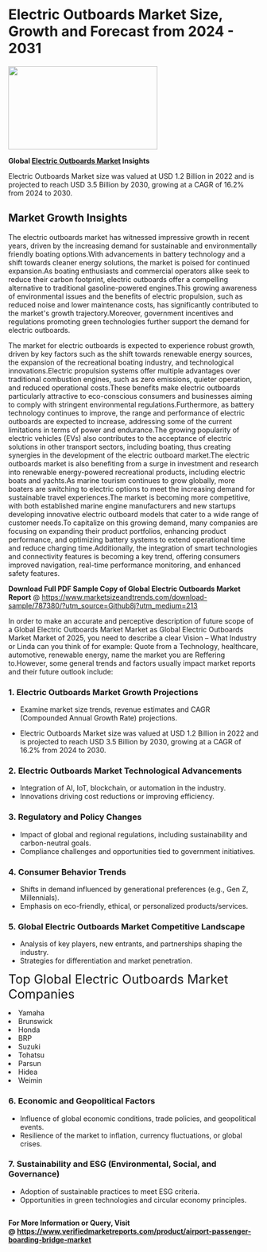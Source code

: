 <H1>Electric Outboards Market Size, Growth and Forecast from 2024 - 2031</H1><img class="aligncenter size-medium wp-image-584254" src="https://thirdeyenews.in/wp-content/uploads/2024/09/Global-Market-Research-300x168.jpeg" alt="" width="300" height="168" /><p><strong>Global&nbsp;<a href="https://www.marketsizeandtrends.com/download-sample/787380/?utm_source=Github8j?utm_medium=213">Electric Outboards Market</a> Insights</strong></p><p>Electric Outboards Market size was valued at USD 1.2 Billion in 2022 and is projected to reach USD 3.5 Billion by 2030, growing at a CAGR of 16.2% from 2024 to 2030.</p><p><h2>Market Growth Insights</h2> <p>The electric outboards market has witnessed impressive growth in recent years, driven by the increasing demand for sustainable and environmentally friendly boating options.With advancements in battery technology and a shift towards cleaner energy solutions, the market is poised for continued expansion.As boating enthusiasts and commercial operators alike seek to reduce their carbon footprint, electric outboards offer a compelling alternative to traditional gasoline-powered engines.This growing awareness of environmental issues and the benefits of electric propulsion, such as reduced noise and lower maintenance costs, has significantly contributed to the market's growth trajectory.Moreover, government incentives and regulations promoting green technologies further support the demand for electric outboards.</p> <p>The market for electric outboards is expected to experience robust growth, driven by key factors such as the shift towards renewable energy sources, the expansion of the recreational boating industry, and technological innovations.Electric propulsion systems offer multiple advantages over traditional combustion engines, such as zero emissions, quieter operation, and reduced operational costs.These benefits make electric outboards particularly attractive to eco-conscious consumers and businesses aiming to comply with stringent environmental regulations.Furthermore, as battery technology continues to improve, the range and performance of electric outboards are expected to increase, addressing some of the current limitations in terms of power and endurance.The growing popularity of electric vehicles (EVs) also contributes to the acceptance of electric solutions in other transport sectors, including boating, thus creating synergies in the development of the electric outboard market.The electric outboards market is also benefiting from a surge in investment and research into renewable energy-powered recreational products, including electric boats and yachts.As marine tourism continues to grow globally, more boaters are switching to electric options to meet the increasing demand for sustainable travel experiences.The market is becoming more competitive, with both established marine engine manufacturers and new startups developing innovative electric outboard models that cater to a wide range of customer needs.To capitalize on this growing demand, many companies are focusing on expanding their product portfolios, enhancing product performance, and optimizing battery systems to extend operational time and reduce charging time.Additionally, the integration of smart technologies and connectivity features is becoming a key trend, offering consumers improved navigation, real-time performance monitoring, and enhanced safety features.<p><span class=""><strong>Download Full PDF Sample Copy of Global Electric Outboards Market Report</strong> @ <a href="https://www.marketsizeandtrends.com/download-sample/787380/?utm_source=Github8j?utm_medium=213" target="_blank">https://www.marketsizeandtrends.com/download-sample/787380/?utm_source=Github8j?utm_medium=213</a></span></p><p>In order to make an accurate and perceptive description of future scope of a Global&nbsp;Electric Outboards Market Market as Global&nbsp;Electric Outboards Market Market of 2025, you need to describe a clear Vision &ndash; What Industry or Linda can you think of for example: Quote from a Technology, healthcare, automotive, renewable energy, name the market you are Reffering to.However, some general trends and factors usually impact market reports and their future outlook include:</p><h3>1.&nbsp;<strong>Electric Outboards Market Growth Projections</strong></h3><ul><li>Examine market size trends, revenue estimates and CAGR (Compounded Annual Growth Rate) projections.</li><li><p>Electric Outboards Market size was valued at USD 1.2 Billion in 2022 and is projected to reach USD 3.5 Billion by 2030, growing at a CAGR of 16.2% from 2024 to 2030.</p></li></ul><h3>2.&nbsp;<strong>Electric Outboards Market Technological Advancements</strong></h3><ul><li>Integration of AI, IoT, blockchain, or automation in the industry.</li><li>Innovations driving cost reductions or improving efficiency.</li></ul><h3>3.&nbsp;<strong>Regulatory and Policy Changes</strong></h3><ul><li>Impact of global and regional regulations, including sustainability and carbon-neutral goals.</li><li>Compliance challenges and opportunities tied to government initiatives.</li></ul><h3>4.&nbsp;<strong>Consumer Behavior Trends</strong></h3><ul><li>Shifts in demand influenced by generational preferences (e.g., Gen Z, Millennials).</li><li>Emphasis on eco-friendly, ethical, or personalized products/services.</li></ul><h3>5.&nbsp;<strong>Global Electric Outboards Market Competitive Landscape</strong></h3><ul><li>Analysis of key players, new entrants, and partnerships shaping the industry.</li><li>Strategies for differentiation and market penetration.</li></ul><p data-pm-slice="1 1 []"><span style="color: inherit; font-family: inherit; font-size: 25px;">Top Global Electric Outboards Market Companies</span></p><div class="" data-test-id=""><p><li>Yamaha</li><li> Brunswick</li><li> Honda</li><li> BRP</li><li> Suzuki</li><li> Tohatsu</li><li> Parsun</li><li> Hidea</li><li> Weimin</li></p></div><h3>6.&nbsp;<strong>Economic and Geopolitical Factors</strong></h3><ul><li>Influence of global economic conditions, trade policies, and geopolitical events.</li><li>Resilience of the market to inflation, currency fluctuations, or global crises.</li></ul><h3>7.&nbsp;<strong>Sustainability and ESG (Environmental, Social, and Governance)</strong></h3><ul><li>Adoption of sustainable practices to meet ESG criteria.</li><li>Opportunities in green technologies and circular economy principles.</li></ul><h2><strong style="font-size: 14px;">For More Information or Query, Visit @&nbsp;</strong><a style="background-color: #ffffff; font-size: 14px;" href="https://www.marketsizeandtrends.com/report/electric-outboards-market/" target="_blank">https://www.verifiedmarketreports.com/product/airport-passenger-boarding-bridge-market</a></h2>